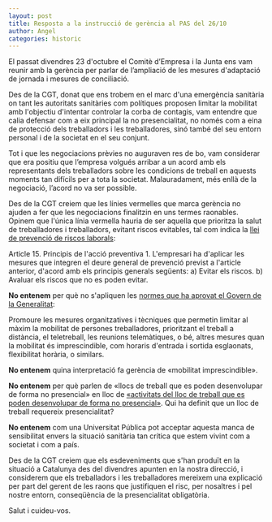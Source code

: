 ```yaml
---
layout: post
title: Resposta a la instrucció de gerència al PAS del 26/10
author: Angel
categories: historic
---
```


El passat divendres 23 d'octubre el Comitè d’Empresa i la Junta ens vam reunir amb la gerència per parlar de l’ampliació de les mesures d'adaptació de jornada i mesures de conciliació. 

Des de la CGT, donat que ens trobem en el marc d'una emergència sanitària on tant les autoritats sanitàries com polítiques proposen limitar la mobilitat amb l'objectiu d'intentar controlar la corba de contagis, vam entendre que calia defensar com a eix principal la no presencialitat, no només com a eina de protecció dels treballadors i les treballadores, sinó també del seu entorn personal i de la societat en el seu conjunt.

Tot i que les negociacions prèvies no auguraven res de bo, vam considerar que era positiu que l’empresa volgués arribar a un acord amb els representants dels treballadors sobre les condicions de treball en aquests moments tan difícils per a tota la societat. Malauradament, més enllà de la negociació, l’acord no va ser possible. 

<!--more-->

Des de la CGT creiem que les línies vermelles que marca gerència no ajuden a fer que les negociacions finalitzin en uns termes raonables. Opinem que l'única línia vermella hauria de ser aquella que prioritza la salut de treballadores i treballadors, evitant riscos evitables, tal com indica la [llei de prevenció de riscos laborals](https://portaljuridic.gencat.cat/ca/pjur_ocults/pjur_resultats_fitxa/?documentId=555985&action=fitxa):

Article 15. Principis de l'acció preventiva
    1. L'empresari ha d'aplicar les mesures que integren el deure general de prevenció previst a l'article anterior, d'acord amb els principis generals següents: 
    a) Evitar els riscos. 
    b) Avaluar els riscos que no es poden evitar.

**No entenem** per què no s'apliquen les [normes que ha aprovat el Govern de la Generalitat](https://dogc.gencat.cat/ca/pdogc_canals_interns/pdogc_resultats_fitxa/?action=fitxa&documentId=884110):

Promoure les mesures organitzatives i tècniques que permetin limitar al màxim la mobilitat de persones treballadores, prioritzant el treball a distància, el teletreball, les reunions telemàtiques, o bé, altres mesures quan la mobilitat és imprescindible, com horaris d'entrada i sortida esglaonats, flexibilitat horària, o similars.

**No entenem** quina interpretació fa gerència de «mobilitat imprescindible».

**No entenem** per què parlen de «llocs de treball que es poden desenvolupar de forma no presencial» en lloc de [«activitats del lloc de treball que es poden desenvolupar de forma no presencial»](https://www.upc.edu/sdp/ca/Teletreball/continguts-pagina-inicial-teletreball/pacte-de-teletreball-15-06-2016np.pdf). Qui ha definit que un lloc de treball requereix presencialitat?

**No entenem** com una Universitat Pública pot acceptar aquesta manca de sensibilitat envers la situació sanitària tan crítica que estem vivint com a societat i com a país.

Des de la CGT creiem que els esdeveniments que s'han produït en la situació a Catalunya des del divendres apunten en la nostra direcció, i considerem que els treballadors i les treballadores mereixem una explicació per part del gerent de les raons que justifiquen el risc, per nosaltres i pel nostre entorn, conseqüència de la presencialitat obligatòria.

Salut i cuideu-vos.
